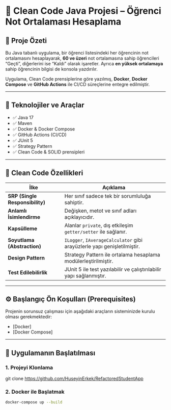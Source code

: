 # 🧼 Clean Code Java Projesi – Öğrenci Not Ortalaması Hesaplama

## 📌 Proje Özeti

Bu Java tabanlı uygulama, bir öğrenci listesindeki her öğrencinin not ortalamasını hesaplayarak, **60 ve üzeri** not ortalamasına sahip öğrencileri “Geçti”, diğerlerini ise “Kaldı” olarak işaretler. Ayrıca **en yüksek ortalamaya** sahip öğrencinin bilgisi de konsola yazdırılır.

Uygulama, Clean Code prensiplerine göre yazılmış, **Docker**, **Docker Compose** ve **GitHub Actions** ile CI/CD süreçlerine entegre edilmiştir.

---

## 🔧 Teknolojiler ve Araçlar

- ✅ Java 17  
- ✅ Maven  
- ✅ Docker & Docker Compose  
- ✅ GitHub Actions (CI/CD)  
- ✅ JUnit 5  
- ✅ Strategy Pattern  
- ✅ Clean Code & SOLID prensipleri  

---

## 🧠 Clean Code Özellikleri

| İlke | Açıklama |
|------|----------|
| **SRP (Single Responsibility)** | Her sınıf sadece tek bir sorumluluğa sahiptir. |
| **Anlamlı İsimlendirme** | Değişken, metot ve sınıf adları açıklayıcıdır. |
| **Kapsülleme** | Alanlar `private`, dış etkileşim `getter/setter` ile sağlanır. |
| **Soyutlama (Abstraction)** | `ILogger`, `IAverageCalculator` gibi arayüzlerle yapı genişletilmiştir. |
| **Design Pattern** | Strategy Pattern ile ortalama hesaplama modülerleştirilmiştir. |
| **Test Edilebilirlik** | JUnit 5 ile test yazılabilir ve çalıştırılabilir yapı sağlanmıştır. |

---
## ⚙️ Başlangıç Ön Koşulları (Prerequisites)

Projenin sorunsuz çalışması için aşağıdaki araçların sisteminizde kurulu olması gerekmektedir:

- [Docker]
- [Docker Compose]

---

## 🚀 Uygulamanın Başlatılması
### 1. Projeyi Klonlama

git clone https://github.com/HuseyinErkek/RefactoredStudentApp

### 2. Docker ile Başlatmak

```bash
docker-compose up --build
